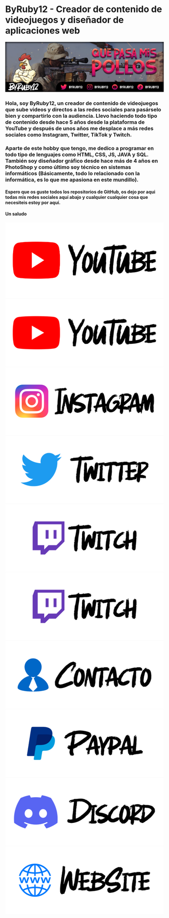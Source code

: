 # ByRuby12 - Creador de contenido de videojuegos y diseñador de aplicaciones web

![Portada](imagenes/banner.png)

### Hola, soy ByRuby12, un creador de contenido de videojuegos que sube videos y directos a las redes sociales para pasárselo bien y compartirlo con la audiencia. Llevo haciendo todo tipo de contenido desde hace 5 años desde la plataforma de YouTube y después de unos años me desplace a más redes sociales como Instagram, Twitter, TikTok y Twitch.

### Aparte de este hobby que tengo, me dedico a programar en todo tipo de lenguajes como HTML, CSS, JS, JAVA y SQL. También soy diseñador gráfico desde hace más de 4 años en PhotoShop y como último soy técnico en sistemas informáticos (Básicamente, todo lo relacionado con la informática, es lo que me apasiona en este mundillo).

#### Espero que os guste todos los repositorios de GitHub, os dejo por aqui todas mis redes sociales aquí abajo y cualquier cualquier cosa que necesiteis estoy por aquí. 
#### Un saludo

<a href="https://www.youtube.com/@ByRuby12"> <img width="563" height="240" src="imagenes/panel_youtube.png" alt="Canal Principal"></a>
<a href="https://youtube.com/@ByRuby12EXTRA"> <img src="imagenes/panel_youtube.png" alt="Canal Secundario"></a>
<a href="https://instagram.com/ByRuby12"> <img src="imagenes/panel_instagram.png" alt="Instagram"></a>
<a href="https://twitter.com/byruby12"> <img src="imagenes/panel_twitter.png" alt="Twitter"></a>
<a href="http://vm.tiktok.com/byruby12"> <img src="imagenes/panel_twitch.png" alt="TikTok"></a>
<a href="https://twitch.com/byruby12_official"> <img src="imagenes/panel_twitch.png" alt="Twitch"></a>
<a href="mailto:byruby12.contacto@gmail.com"> <img src="imagenes/panel_gmail.png" alt="Contacto"></a>
<a href="https://www.paypal.me/Byruby12"> <img src="imagenes/panel_paypal.png" alt="PayPal"></a>
<a href="https://www.youtube.com/@ByRuby12"> <img src="imagenes/panel_discord.png" alt="Discord"></a>
<a href="https://comunidad-byruby12.jimdosite.com"> <img src="imagenes/panel_website.png" alt="WebSite"></a>
